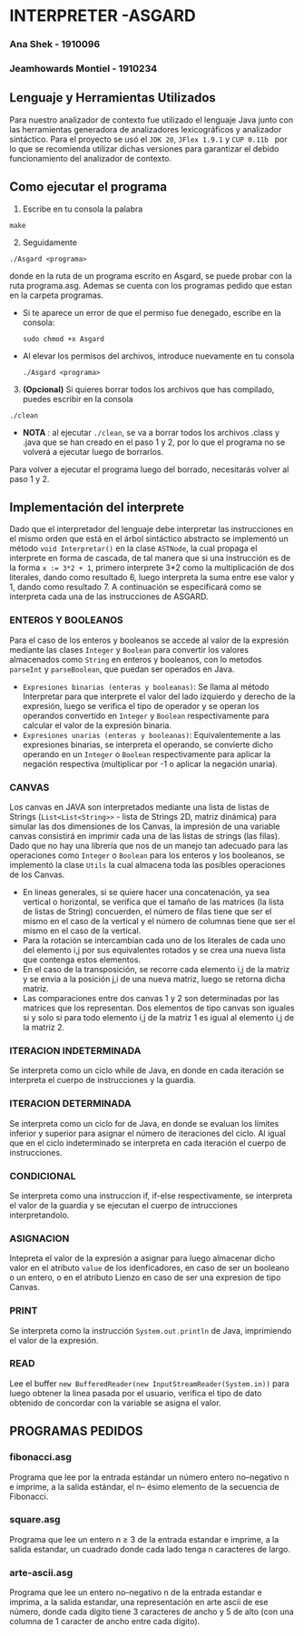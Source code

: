 # INTERPRETER -ASGARD

### Ana Shek - 1910096

### Jeamhowards Montiel - 1910234

## Lenguaje y Herramientas Utilizados

Para nuestro analizador de contexto fue utilizado el lenguaje Java junto con las herramientas generadora de analizadores lexicográficos y analizador sintáctico. Para el proyecto se usó el `JDK 20`, `JFlex 1.9.1` y `CUP 0.11b
` por lo que se recomienda utilizar dichas versiones para garantizar el debido funcionamiento del analizador de contexto.

## Como ejecutar el programa

1. Escribe en tu consola la palabra

```
make
```

2. Seguidamente

```
./Asgard <programa>
```

donde <programa> en la ruta de un programa escrito en Asgard, se puede probar con la ruta programa.asg. Ademas se cuenta con los programas pedido que estan en la carpeta programas.

- Si te aparece un error de que el permiso fue denegado, escribe en la consola:
  ```
  sudo chmod +x Asgard
  ```
- Al elevar los permisos del archivos, introduce nuevamente en tu consola

  ```
  ./Asgard <programa>
  ```

3. **(Opcional)** Si quieres borrar todos los archivos que has compilado, puedes escribir en la consola

```
./clean
```

- **NOTA** : al ejecutar `./clean`, se va a borrar todos los archivos .class y .java que se han creado en el paso 1 y 2, por lo que el programa no se volverá a ejecutar luego de borrarlos.

Para volver a ejecutar el programa luego del borrado, necesitarás volver al paso 1 y 2.

## Implementación del interprete

Dado que el interpretador del lenguaje debe interpretar las instrucciones en el mismo orden que está en el árbol sintáctico abstracto se implementó un método
`void Interpretar()` en la clase `ASTNode`, la cual propaga el interprete en forma de cascada, de tal manera que si una instrucción es de la forma `x := 3*2 + 1`,
primero interprete 3*2 como la multiplicación de dos literales, dando como resultado 6, luego interpreta la suma entre ese valor y 1, dando como resultado 7. A continuación se especificará como se interpreta cada una de las instrucciones de ASGARD.
### ENTEROS Y BOOLEANOS
Para el caso de los enteros y booleanos se accede al valor de la expresión mediante las clases `Integer` y `Boolean` para convertir los valores almacenados como `String` en enteros y booleanos, con lo metodos `parseInt` y `parseBoolean`, que puedan ser operados en Java. 
- `Expresiones binarias (enteras y booleanas)`: Se llama al método Interpretar para que interprete el valor del lado izquierdo y derecho de la expresión, luego se verifica el tipo de operador y se operan los operandos convertido en `Integer` y `Boolean` respectivamente para calcular el valor de la expresión binaria.
- `Expresiones unarias (enteras y booleanas)`: Equivalentemente a las expresiones binarias, se interpreta el operando, se convierte dicho operando en un `Integer` o `Boolean` respectivamente para aplicar la negación respectiva (multiplicar por -1 o aplicar la negación unaria).

### CANVAS

Los canvas en JAVA son interpretados mediante una lista de listas de Strings (`List<List<String>>` - lista de Strings 2D, matriz dinámica) para simular las dos dimensiones de los Canvas, la impresión de una variable canvas consistirá en imprimir cada una de las listas de strings (las filas). Dado que no hay una librería que nos de un manejo tan adecuado para las operaciones como `Integer` o `Boolean` para los enteros y los booleanos, se implementó la clase `Utils` la cual almacena toda las posibles operaciones de los Canvas. 

- En lineas generales, si se quiere hacer una concatenación, ya sea vertical o horizontal, se verifica que el tamaño de las matrices (la lista de listas de String) concuerden, el número de filas tiene que ser el mismo en el caso de la vertical y el número de columnas tiene que ser el mismo en el caso de la vertical.
- Para la rotación se intercambian cada uno de los literales de cada uno del elemento i,j por sus equivalentes rotados y se crea una nueva lista que contenga estos elementos.
- En el caso de la transposición, se recorre cada elemento i,j de la matriz y se envia a la posición j,i de una nueva matriz, luego se retorna dicha matriz.
- Las comparaciones entre dos canvas 1 y 2 son determinadas por las matrices que los representan. Dos elementos de tipo canvas son iguales si y solo si para todo elemento i,j de la matriz 1 es igual al elemento i,j de la matriz 2. 

### ITERACION INDETERMINADA

Se interpreta como un ciclo while de Java, en donde en cada iteración se interpreta el cuerpo de instrucciones y la guardia.

### ITERACION DETERMINADA

Se interpreta como un ciclo for de Java, en donde se evaluan los límites inferior y superior para asignar el número de iteraciones del ciclo. Al igual que en el ciclo indeterminado se interpreta en cada iteración el cuerpo de instrucciones.

### CONDICIONAL

Se interpreta como una instruccion if, if-else respectivamente, se interpreta el valor de la guardia y se ejecutan el cuerpo de intrucciones interpretandolo.

### ASIGNACION

Intepreta el valor de la expresión a asignar para luego almacenar dicho valor en el atributo `value` de los idenficadores, en caso de ser un booleano o un entero, o en el atributo Lienzo en caso de ser una expresion de tipo Canvas.

### PRINT

Se interpreta como la instrucción `System.out.println` de Java, imprimiendo el valor de la expresión.

### READ

Lee el buffer `new BufferedReader(new InputStreamReader(System.in))` para luego obtener la linea pasada por el usuario, verifica el tipo de dato obtenido de concordar con la variable se asigna el valor.

## PROGRAMAS PEDIDOS

### fibonacci.asg

Programa que lee por la entrada estándar un número entero no–negativo n e imprime,
a la salida estándar, el n– ésimo elemento de la secuencia de Fibonacci.

### square.asg

Programa que lee un entero n ≥ 3 de la entrada estandar e imprime, a la salida estandar,
un cuadrado donde cada lado tenga n caracteres de largo.

### arte-ascii.asg

Programa que lee un entero no–negativo n de la entrada estandar e imprima, a la salida
estandar, una representación en arte ascii de ese número, donde cada dígito tiene
3 caracteres de ancho y 5 de alto (con una columna de 1 caracter de ancho entre cada
dígito).
